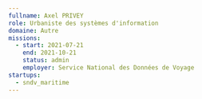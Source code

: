 ```yaml
---
fullname: Axel PRIVEY
role: Urbaniste des systèmes d'information
domaine: Autre
missions:
  - start: 2021-07-21
    end: 2021-10-21
    status: admin
    employer: Service National des Données de Voyage
startups:
  - sndv_maritime
---
```


